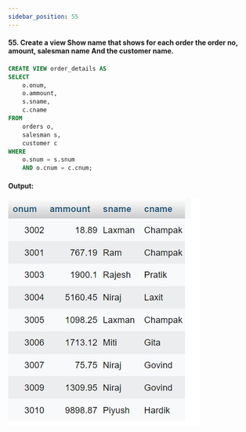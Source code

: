 ```yaml
---
sidebar_position: 55
---
```


#### 55. Create a view Show name that shows for each order the order no, amount, salesman name And the customer name.

```sql
CREATE VIEW order_details AS
SELECT
    o.onum,
    o.ammount,
    s.sname,
    c.cname
FROM
    orders o,
    salesman s,
    customer c
WHERE
    o.snum = s.snum
    AND o.cnum = c.cnum;
```

#### Output:

![d](outputs\55.jpg)
